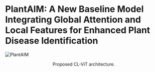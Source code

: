 # PlantAIM: A New Baseline Model Integrating Global Attention and Local Features for Enhanced Plant Disease Identification

![PlantAIM](Figure/CL-ViT.png)
<p align="center">Proposed CL-ViT architecture.</p>
